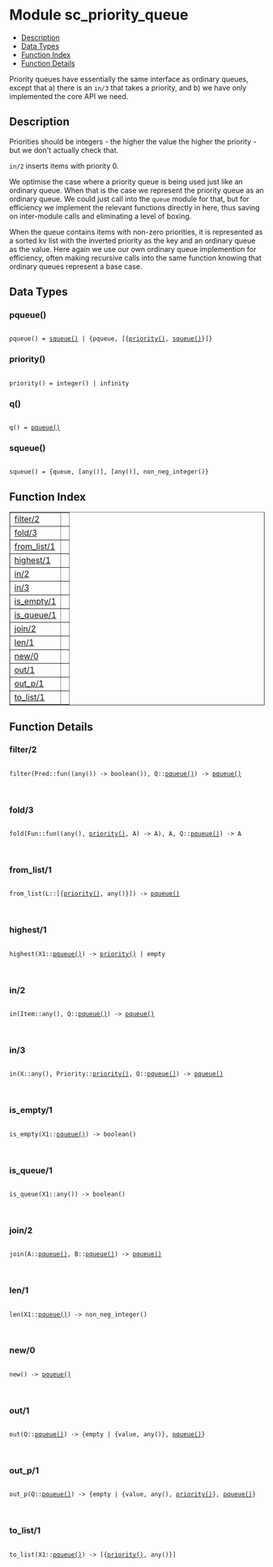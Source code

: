 

# Module sc_priority_queue #
* [Description](#description)
* [Data Types](#types)
* [Function Index](#index)
* [Function Details](#functions)

Priority queues have essentially the same interface as ordinary
queues, except that a) there is an `in/3` that takes a priority, and
b) we have only implemented the core API we need.

<a name="description"></a>

## Description ##

Priorities should be integers - the higher the value the higher the
priority - but we don't actually check that.

`in/2` inserts items with priority 0.

We optimise the case where a priority queue is being used just like
an ordinary queue. When that is the case we represent the priority
queue as an ordinary queue. We could just call into the `queue`
module for that, but for efficiency we implement the relevant
functions directly in here, thus saving on inter-module calls and
eliminating a level of boxing.

When the queue contains items with non-zero priorities, it is
represented as a sorted kv list with the inverted priority as the
key and an ordinary queue as the value. Here again we use our own
ordinary queue implemention for efficiency, often making recursive
calls into the same function knowing that ordinary queues represent
a base case.
<a name="types"></a>

## Data Types ##




### <a name="type-pqueue">pqueue()</a> ###


<pre><code>
pqueue() = <a href="#type-squeue">squeue()</a> | {pqueue, [{<a href="#type-priority">priority()</a>, <a href="#type-squeue">squeue()</a>}]}
</code></pre>




### <a name="type-priority">priority()</a> ###


<pre><code>
priority() = integer() | infinity
</code></pre>




### <a name="type-q">q()</a> ###


<pre><code>
q() = <a href="#type-pqueue">pqueue()</a>
</code></pre>




### <a name="type-squeue">squeue()</a> ###


<pre><code>
squeue() = {queue, [any()], [any()], non_neg_integer()}
</code></pre>

<a name="index"></a>

## Function Index ##


<table width="100%" border="1" cellspacing="0" cellpadding="2" summary="function index"><tr><td valign="top"><a href="#filter-2">filter/2</a></td><td></td></tr><tr><td valign="top"><a href="#fold-3">fold/3</a></td><td></td></tr><tr><td valign="top"><a href="#from_list-1">from_list/1</a></td><td></td></tr><tr><td valign="top"><a href="#highest-1">highest/1</a></td><td></td></tr><tr><td valign="top"><a href="#in-2">in/2</a></td><td></td></tr><tr><td valign="top"><a href="#in-3">in/3</a></td><td></td></tr><tr><td valign="top"><a href="#is_empty-1">is_empty/1</a></td><td></td></tr><tr><td valign="top"><a href="#is_queue-1">is_queue/1</a></td><td></td></tr><tr><td valign="top"><a href="#join-2">join/2</a></td><td></td></tr><tr><td valign="top"><a href="#len-1">len/1</a></td><td></td></tr><tr><td valign="top"><a href="#new-0">new/0</a></td><td></td></tr><tr><td valign="top"><a href="#out-1">out/1</a></td><td></td></tr><tr><td valign="top"><a href="#out_p-1">out_p/1</a></td><td></td></tr><tr><td valign="top"><a href="#to_list-1">to_list/1</a></td><td></td></tr></table>


<a name="functions"></a>

## Function Details ##

<a name="filter-2"></a>

### filter/2 ###

<pre><code>
filter(Pred::fun((any()) -&gt; boolean()), Q::<a href="#type-pqueue">pqueue()</a>) -&gt; <a href="#type-pqueue">pqueue()</a>
</code></pre>
<br />

<a name="fold-3"></a>

### fold/3 ###

<pre><code>
fold(Fun::fun((any(), <a href="#type-priority">priority()</a>, A) -&gt; A), A, Q::<a href="#type-pqueue">pqueue()</a>) -&gt; A
</code></pre>
<br />

<a name="from_list-1"></a>

### from_list/1 ###

<pre><code>
from_list(L::[{<a href="#type-priority">priority()</a>, any()}]) -&gt; <a href="#type-pqueue">pqueue()</a>
</code></pre>
<br />

<a name="highest-1"></a>

### highest/1 ###

<pre><code>
highest(X1::<a href="#type-pqueue">pqueue()</a>) -&gt; <a href="#type-priority">priority()</a> | empty
</code></pre>
<br />

<a name="in-2"></a>

### in/2 ###

<pre><code>
in(Item::any(), Q::<a href="#type-pqueue">pqueue()</a>) -&gt; <a href="#type-pqueue">pqueue()</a>
</code></pre>
<br />

<a name="in-3"></a>

### in/3 ###

<pre><code>
in(X::any(), Priority::<a href="#type-priority">priority()</a>, Q::<a href="#type-pqueue">pqueue()</a>) -&gt; <a href="#type-pqueue">pqueue()</a>
</code></pre>
<br />

<a name="is_empty-1"></a>

### is_empty/1 ###

<pre><code>
is_empty(X1::<a href="#type-pqueue">pqueue()</a>) -&gt; boolean()
</code></pre>
<br />

<a name="is_queue-1"></a>

### is_queue/1 ###

<pre><code>
is_queue(X1::any()) -&gt; boolean()
</code></pre>
<br />

<a name="join-2"></a>

### join/2 ###

<pre><code>
join(A::<a href="#type-pqueue">pqueue()</a>, B::<a href="#type-pqueue">pqueue()</a>) -&gt; <a href="#type-pqueue">pqueue()</a>
</code></pre>
<br />

<a name="len-1"></a>

### len/1 ###

<pre><code>
len(X1::<a href="#type-pqueue">pqueue()</a>) -&gt; non_neg_integer()
</code></pre>
<br />

<a name="new-0"></a>

### new/0 ###

<pre><code>
new() -&gt; <a href="#type-pqueue">pqueue()</a>
</code></pre>
<br />

<a name="out-1"></a>

### out/1 ###

<pre><code>
out(Q::<a href="#type-pqueue">pqueue()</a>) -&gt; {empty | {value, any()}, <a href="#type-pqueue">pqueue()</a>}
</code></pre>
<br />

<a name="out_p-1"></a>

### out_p/1 ###

<pre><code>
out_p(Q::<a href="#type-pqueue">pqueue()</a>) -&gt; {empty | {value, any(), <a href="#type-priority">priority()</a>}, <a href="#type-pqueue">pqueue()</a>}
</code></pre>
<br />

<a name="to_list-1"></a>

### to_list/1 ###

<pre><code>
to_list(X1::<a href="#type-pqueue">pqueue()</a>) -&gt; [{<a href="#type-priority">priority()</a>, any()}]
</code></pre>
<br />

